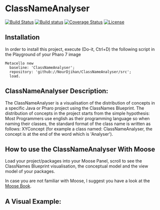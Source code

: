 # ClassNameAnalyser

[![Build Status](https://travis-ci.org/NourDjihan/ClassNameAnalyser.svg?branch=master)](https://travis-ci.org/NourDjihan/ClassNameAnalyser)
[![Build status](https://ci.appveyor.com/api/projects/status/fduj9iv10jpvip6v?svg=true)](https://ci.appveyor.com/project/NourDjihan/classnameanalyser)
[![Coverage Status](https://coveralls.io/repos/github/NourDjihan/ClassNameAnalyser/badge.svg?branch=master)](https://coveralls.io/github/NourDjihan/ClassNameAnalyser?branch=master)
[![License](https://img.shields.io/badge/license-MIT-blue.svg)](https://raw.githubusercontent.com/NourDjihan/ClassNameAnalyser/master/LICENSE)

## Installation

In order to install this project, execute (Do-it, Ctrl+D) the following script in the Playground of your Pharo 7 image

```Smalltalk
Metacello new
  baseline: 'ClassNameAnalyser';
  repository: 'github://NourDjihan/ClassNameAnalyser/src';
  load.
```
## ClassNameAnalyser Description:
The ClassNameAnalyser is a visualisation of the distribution of concepts in a specific Java or Pharo project using the ClassNames Blueprint. The distribution of concepts in the project starts from the simple hypothesis: Most Programmers use english as their programming language so when naming their classes, the standard format of the class name is written as follows: XYConcept (for example a class named: ClassNameAnalyser, the concept is at the end of the word which is 'Analyser').

## How to use the ClassNameAnalyser With Moose
Load your project/packages into your Moose Panel, scroll to see the ClassNames Blueprint visualisation, the conceptual model and the view model of your packages.

In case you are not familiar with Moose, I suggest you have a look at the [Moose Book](http://www.themoosebook.org/book/).

## A Visual Example:

